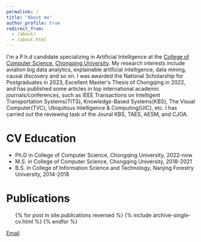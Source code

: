 ```yaml
---
permalink: /
title: "About me"
author_profile: true
redirect_from: 
  - /about/
  - /about.html
---
```


I'm a P.h.d candidate specializing in Artificial Intelligence at the [College of Computer Science](http://www.cs.cqu.edu.cn/), [Chongqing University](https://www.cqu.edu.cn/). My research interests include aviation big data analytics, explainable artificial intelligence, data mining, causal discovery and so on. I was awarded the National Scholarship for Postgraduates in 2023, Excellent Master's Thesis of Chongqing in 2022, and has published some articles in top international academic journals/conferences, such as IEEE Transactions on Intelligent Transportation Systems(TITS), Knowledge-Based Systems(KBS), The Visual Computer(TVC), Ubiquitous Intelligence & Computing(UIC), etc. I has carried out the reviewing task of the Joural KBS, TAES, AESM, and CJOA.

CV
Education
======
* Ph.D in College of Computer Science, Chongqing University, 2022-now
* M.S. in College of Computer Science, Chongqing University, 2018-2021
* B.S. in College of Information Science and Technology, Nanjing Forestry University, 2014-2018

Publications
======
  <ul>{% for post in site.publications reversed %}
    {% include archive-single-cv.html %}
  {% endfor %}</ul>



[Email](mailto:leuio@foxmail.com)
